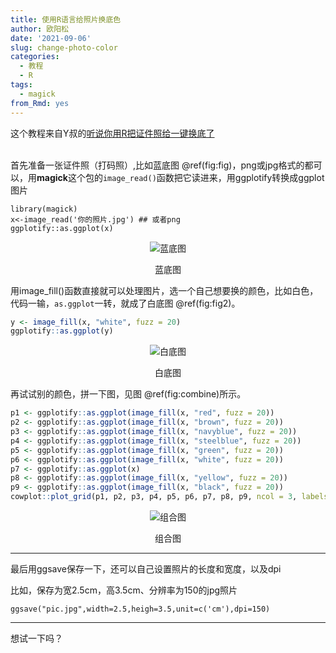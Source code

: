 ```yaml
---
title: 使用R语言给照片换底色
author: 欧阳松
date: '2021-09-06'
slug: change-photo-color
categories:
  - 教程
  - R
tags:
  - magick
from_Rmd: yes
---
```


这个教程来自Y叔的[听说你用R把证件照给一键换底了](https://mp.weixin.qq.com/s/ZX4iHCHeGvtfCBl5-v5GVw)

\
首先准备一张证件照（打码照）,比如蓝底图 \@ref(fig:fig)，png或jpg格式的都可以，用**magick**这个包的`image_read()`函数把它读进来，用ggplotify转换成ggplot图片

    library(magick)
    x<-image_read('你的照片.jpg') ## 或者png
    ggplotify::as.ggplot(x)

<div class="figure" style="text-align: center">
<img src="/figures/course/2021-09-06-使用r语言给照片换底色/change-photo-color/fig-1.png" alt="蓝底图"  />
<p class="caption">蓝底图</p>
</div>

用image_fill()函数直接就可以处理图片，选一个自己想要换的颜色，比如白色，代码一输，`as.ggplot`一转，就成了白底图 \@ref(fig:fig2)。


```r
y <- image_fill(x, "white", fuzz = 20)
ggplotify::as.ggplot(y)
```

<div class="figure" style="text-align: center">
<img src="/figures/course/2021-09-06-使用r语言给照片换底色/change-photo-color/fig2-1.png" alt="白底图"  />
<p class="caption">白底图</p>
</div>

再试试别的颜色，拼一下图，见图 \@ref(fig:combine)所示。


```r
p1 <- ggplotify::as.ggplot(image_fill(x, "red", fuzz = 20))
p2 <- ggplotify::as.ggplot(image_fill(x, "brown", fuzz = 20))
p3 <- ggplotify::as.ggplot(image_fill(x, "navyblue", fuzz = 20))
p4 <- ggplotify::as.ggplot(image_fill(x, "steelblue", fuzz = 20))
p5 <- ggplotify::as.ggplot(image_fill(x, "green", fuzz = 20))
p6 <- ggplotify::as.ggplot(image_fill(x, "white", fuzz = 20))
p7 <- ggplotify::as.ggplot(x)
p8 <- ggplotify::as.ggplot(image_fill(x, "yellow", fuzz = 20))
p9 <- ggplotify::as.ggplot(image_fill(x, "black", fuzz = 20))
cowplot::plot_grid(p1, p2, p3, p4, p5, p6, p7, p8, p9, ncol = 3, labels = "AUTO")
```

<div class="figure" style="text-align: center">
<img src="/figures/course/2021-09-06-使用r语言给照片换底色/change-photo-color/combine-1.png" alt="组合图"  />
<p class="caption">组合图</p>
</div>

---

最后用ggsave保存一下，还可以自己设置照片的长度和宽度，以及dpi

比如，保存为宽2.5cm，高3.5cm、分辨率为150的jpg照片

    ggsave("pic.jpg",width=2.5,heigh=3.5,unit=c('cm'),dpi=150)

---

想试一下吗？

